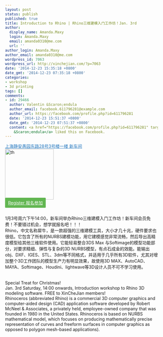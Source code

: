 ```yaml
---
layout: post
status: publish
published: true
title: Introduction to Rhino | Rhino三维建模入门工作坊！Jan. 3rd
author:
  display_name: Amanda.Maxy
  login: Amanda.Maxy
  email: amanda0310@me.com
  url: ''
author_login: Amanda.Maxy
author_email: amanda0310@me.com
wordpress_id: 7063
wordpress_url: http://xinchejian.com/?p=7063
date: '2014-12-23 15:35:18 +0800'
date_gmt: '2014-12-23 07:35:18 +0800'
categories:
- workshop
- 3d printing
tags: []
comments:
- id: 29466
  author: Valentin &Scaron;endula
  author_email: facebook.611796281@example.com
  author_url: https://facebook.com/profile.php?id=611796281
  date: '2014-12-23 15:51:37 +0800'
  date_gmt: '2014-12-23 07:51:37 +0800'
  content: <a href="https://facebook.com/profile.php?id=611796281" target="_blank">Valentin
    &Scaron;endula</a> liked this on Facebook.
---
```

<p><a style="color: #2578bf;" href="http://xinchejian.huodongxing.com/event/map/5244063275800" target="_blank">上海静安愚园东路28号3号楼一楼 新车间</a><br />
<a href="http://xinchejian.com/wp-content/uploads/2014/12/th.jpg"><img src="http://xinchejian.com/wp-content/uploads/2014/12/th.jpg" alt="th" width="160" height="166" class="aligncenter size-full wp-image-7064" /></a><br />
<a style="background-color:#62b651;color:white;border-radius:2px;cursor:pointer;font-size:14px;padding:8px 10px;" href="http://www.huodongxing.com/event/3261740690500" target="_blank" title="立即报名">Register 报名参加</a></p>
<p><!--:zh--><br />
1月3号周六下午14:00，新车间举办Rhino三维建模入门工作坊！新车间会员免费！不要错过机会，想学就报名吧！！！<br />
Rhino，中文名称犀牛，是一款超强的三维建模工具，大小才几十兆，硬件要求也很低。它包含了所有的NURBS建模功能，用它建模感觉非常流畅，然后导出高精度模型给其他三维软件使用。它能轻易整合3DS Max 与Softimage的模型功能部分，对要求精细、弹性与复杂的3D NURBS模型，有点石成金的效能。能输出obj、DXF、IGES、STL、3dm等不同格式，并适用于几乎所有3D软件，尤其对增加整个3D工作团队的模型生产力有明显效果，故使用3D MAX、AutoCAD、MAYA、Softimage、Houdini、lightwave等3D设计人员不可不学习使用。<br />
<!--:--><br />
<!--:en--><br />
Special Treat for Christmas!<br />
Jan. 3rd Saturday, 14:00 onwards, Introduction workshop to Rhino 3D modeling software. FREE to XinCheJian members!<br />
Rhinoceros (abbreviated Rhino) is a commercial 3D computer graphics and computer-aided design (CAD) application software developed by Robert McNeel &amp; Associates, a privately held, employee-owned company that was founded in 1980 in the United States. Rhinoceros is based on NURBS mathematical model, which focuses on producing mathematically precise representation of curves and freeform surfaces in computer graphics as opposed to polygon mesh-based applications).<br />
<!--:--></p>
